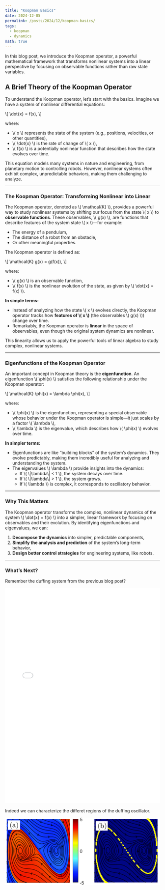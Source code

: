 ```yaml
---
title: "Koopman Basics"
date: 2024-12-05
permalink: /posts/2024/12/koopman-basics/
tags:
  - koopman
  - dynamics
math: true
---
```

In this blog post, we introduce the Koopman operator, a powerful mathematical framework that transforms nonlinear systems into a linear perspective by focusing on observable functions rather than raw state variables.

## A Brief Theory of the Koopman Operator

To understand the Koopman operator, let’s start with the basics. Imagine we have a system of nonlinear differential equations:

\\[
\dot{x} = f(x),
\\]

where:
- \\( x \\) represents the state of the system (e.g., positions, velocities, or other quantities),
- \\( \dot{x} \\) is the rate of change of \\( x \\),
- \\( f(x) \\) is a potentially nonlinear function that describes how the state evolves over time.

This equation models many systems in nature and engineering, from planetary motion to controlling robots. However, nonlinear systems often exhibit complex, unpredictable behaviors, making them challenging to analyze.

---

### **The Koopman Operator: Transforming Nonlinear into Linear**

The Koopman operator, denoted as \\( \mathcal{K} \\), provides a powerful way to study nonlinear systems by shifting our focus from the state \\( x \\) to **observable functions**. These observables, \\( g(x) \\), are functions that describe features of the system state \\( x \\)—for example:
- The energy of a pendulum,
- The distance of a robot from an obstacle,
- Or other meaningful properties.

The Koopman operator is defined as:

\\[
\mathcal{K} g(x) = g(f(x)),
\\]

where:
- \\( g(x) \\) is an observable function,
- \\( f(x) \\) is the nonlinear evolution of the state, as given by \\( \dot{x} = f(x) \\).

**In simple terms:**
- Instead of analyzing how the state \\( x \\) evolves directly, the Koopman operator tracks how **features of \\( x \\)** (the observables \\( g(x) \\)) change over time.
- Remarkably, the Koopman operator is **linear** in the space of observables, even though the original system dynamics are nonlinear.

This linearity allows us to apply the powerful tools of linear algebra to study complex, nonlinear systems.

---

### **Eigenfunctions of the Koopman Operator**

An important concept in Koopman theory is the **eigenfunction**. An eigenfunction \\( \phi(x) \\) satisfies the following relationship under the Koopman operator:

\\[
\mathcal{K} \phi(x) = \lambda \phi(x),
\\]

where:
- \\( \phi(x) \\) is the eigenfunction, representing a special observable whose behavior under the Koopman operator is simple—it just scales by a factor \\( \lambda \\),
- \\( \lambda \\) is the eigenvalue, which describes how \\( \phi(x) \\) evolves over time.

**In simpler terms:**
- Eigenfunctions are like “building blocks” of the system’s dynamics. They evolve predictably, making them incredibly useful for analyzing and understanding the system.
- The eigenvalues \\( \lambda \\) provide insights into the dynamics:
  - If \\( \\|\lambda\\| < 1 \\), the system decays over time.
  - If \\( \\|\lambda\\| > 1 \\), the system grows.
  - If \\( \lambda \\) is complex, it corresponds to oscillatory behavior.

---

### **Why This Matters**

The Koopman operator transforms the complex, nonlinear dynamics of the system \\( \dot{x} = f(x) \\) into a simpler, linear framework by focusing on observables and their evolution. By identifying eigenfunctions and eigenvalues, we can:
1. **Decompose the dynamics** into simpler, predictable components,
2. **Simplify the analysis and prediction** of the system’s long-term behavior,
3. **Design better control strategies** for engineering systems, like robots.

---

### **What’s Next?**
Remember the duffing system from the previous blog post? 
<!-- markdownlint-disable -->
<iframe src="/files/phase_portrait_duffing.html" width="100%" height="700px" frameborder="0"></iframe>
<!-- markdownlint-enable -->

Indeed we can characterize the differet regions of the duffing oscillator.

![Duffing system with Koopman](/files/duffing_manifold.png)


